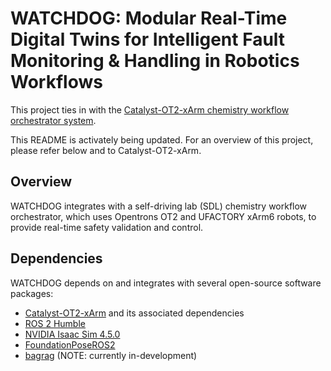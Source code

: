 # WATCHDOG: Modular Real-Time Digital Twins for Intelligent Fault Monitoring & Handling in Robotics Workflows
This project ties in with the [Catalyst-OT2-xArm chemistry workflow orchestrator system](https://github.com/EshanSankar/catalyst-OT2-xArm).

This README is activately being updated. For an overview of this project, please refer below and to Catalyst-OT2-xArm.

## Overview
WATCHDOG integrates with a self-driving lab (SDL) chemistry workflow orchestrator, which uses Opentrons OT2 and UFACTORY xArm6 robots, to provide real-time safety validation and control.

## Dependencies
WATCHDOG depends on and integrates with several open-source software packages:
- [Catalyst-OT2-xArm](https://github.com/EshanSankar/catalyst-OT2-xArm) and its associated dependencies
- [ROS 2 Humble](https://docs.ros.org/en/humble/Installation.html)
- [NVIDIA Isaac Sim 4.5.0](https://github.com/isaac-sim/IsaacSim)
- [FoundationPoseROS2](https://github.com/ammar-n-abbas/FoundationPoseROS2)
- [bagrag](https://github.com/EshanSankar/bagrag) (NOTE: currently in-development)